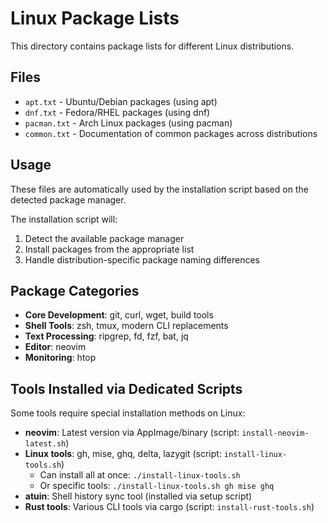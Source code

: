 # Linux Package Lists

This directory contains package lists for different Linux distributions.

## Files

- `apt.txt` - Ubuntu/Debian packages (using apt)
- `dnf.txt` - Fedora/RHEL packages (using dnf)
- `pacman.txt` - Arch Linux packages (using pacman)
- `common.txt` - Documentation of common packages across distributions

## Usage

These files are automatically used by the installation script based on the detected package manager.

The installation script will:
1. Detect the available package manager
1. Install packages from the appropriate list
1. Handle distribution-specific package naming differences

## Package Categories

- **Core Development**: git, curl, wget, build tools
- **Shell Tools**: zsh, tmux, modern CLI replacements
- **Text Processing**: ripgrep, fd, fzf, bat, jq
- **Editor**: neovim
- **Monitoring**: htop

## Tools Installed via Dedicated Scripts

Some tools require special installation methods on Linux:

- **neovim**: Latest version via AppImage/binary (script: `install-neovim-latest.sh`)
- **Linux tools**: gh, mise, ghq, delta, lazygit (script: `install-linux-tools.sh`)
  - Can install all at once: `./install-linux-tools.sh`
  - Or specific tools: `./install-linux-tools.sh gh mise ghq`
- **atuin**: Shell history sync tool (installed via setup script)
- **Rust tools**: Various CLI tools via cargo (script: `install-rust-tools.sh`)
